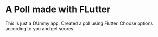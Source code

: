 # A Poll made with FLutter

This is just a DUmmy app. Created a poll using Flutter. Choose options according to you and get scores. 
